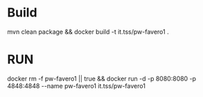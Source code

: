 # Build
mvn clean package && docker build -t it.tss/pw-favero1 .

# RUN

docker rm -f pw-favero1 || true && docker run -d -p 8080:8080 -p 4848:4848 --name pw-favero1 it.tss/pw-favero1 